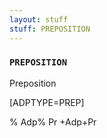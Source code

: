```yaml
---
layout: stuff
stuff: PREPOSITION
---
```

### ` PREPOSITION ` 

Preposition

[ADPTYPE=PREP]

% Adp% Pr
+Adp+Pr
